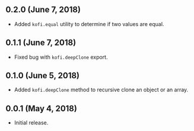 ## 0.2.0 (June 7, 2018)

- Added `kofi.equal` utility to determine if two values are equal.

## 0.1.1 (June 7, 2018)

- Fixed bug with `kofi.deepClone` export.

## 0.1.0 (June 5, 2018)

- Added `kofi.deepClone` method to recursive clone an object or an array.

## 0.0.1 (May 4, 2018)

- Initial release.


